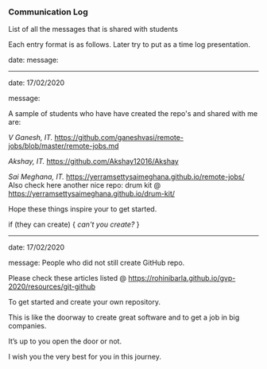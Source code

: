 ### Communication Log

List of all the messages that is shared with students

Each entry format is as follows.
Later try to put as a time log presentation.

date:
message:

---

date:
17/02/2020

message:

A sample of students who have have created the repo's and shared with me are:

*V Ganesh, IT.*
https://github.com/ganeshvasi/remote-jobs/blob/master/remote-jobs.md

*Akshay, IT.*
https://github.com/Akshay12016/Akshay

*Sai Meghana, IT.*
https://yerramsettysaimeghana.github.io/remote-jobs/
Also check here another nice repo: drum kit @ https://yerramsettysaimeghana.github.io/drum-kit/

Hope these things inspire your to get started. 

if (they can create) {
   *can't you create?*
}

---

date:
17/02/2020

message:
People who did not still create GitHub repo. 

Please check these articles listed @ https://rohinibarla.github.io/gvp-2020/resources/git-github

To get started and create your own repository.

This is like the doorway to create great software and to get a job in big companies. 

It’s up to you open the door or not. 

I wish you the very best for you in this journey.


